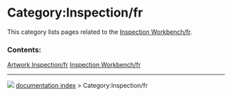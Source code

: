 # Category:Inspection/fr
This category lists pages related to the [Inspection Workbench/fr](Inspection_Workbench/fr.md).

### Contents:

   
  [Artwork Inspection/fr](Artwork_Inspection/fr.md)   [Inspection Workbench/fr](Inspection_Workbench/fr.md)



---
![](images/Right_arrow.png) [documentation index](../README.md) > Category:Inspection/fr
